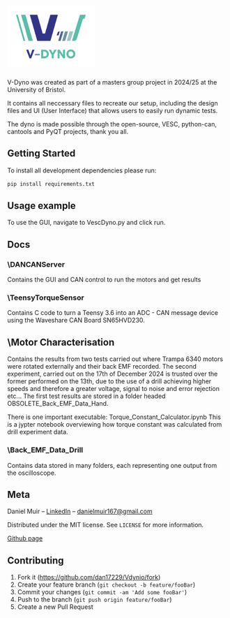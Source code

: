 # <img src="VDyno/images/main_logo.png" alt="logo" width="200"/>

V-Dyno was created as part of a masters group project in 2024/25 at the University of Bristol. 

It contains all neccessary files to recreate our setup, including the design files and UI (User Interface) that allows users to easily run dynamic tests.

The dyno is made possible through the open-source, VESC, python-can, cantools and PyQT projects, thank you all.

## Getting Started
To install all development dependencies please run:

```sh
pip install requirements.txt
```

## Usage example
To use the GUI, navigate to VescDyno.py and click run.

## Docs
### \DANCANServer
Contains the GUI and CAN control to run the motors and get results
### \TeensyTorqueSensor
Contains C code to turn a Teensy 3.6 into an ADC - CAN message device using the Waveshare CAN Board SN65HVD230.

## \Motor Characterisation
Contains the results from two tests carried out where Trampa 6340 motors were rotated externally and their back EMF recorded. The second experiment, carried out on the 17th of December 2024 is trusted over the former performed on the 13th, due to the use of a drill achieving higher speeds and therefore a greater voltage, signal to noise and error rejection etc... The first test results are stored in a folder headed OBSOLETE_Back_EMF_Data_Hand.

There is one important executable: Torque_Constant_Calculator.ipynb
This is a jypter notebook overviewing how torque constant was calculated from drill experiment data.

### \Back_EMF_Data_Drill
Contains data stored in many folders, each representing one output from the oscilloscope.

## Meta

Daniel Muir – [LinkedIn](https://www.linkedin.com/in/daniel-muir31415/) – danielmuir167@gmail.com

Distributed under the MIT license. See ``LICENSE`` for more information.

[Github page](https://github.com/dan17229/V-Dyno)

## Contributing

1. Fork it (<https://github.com/dan17229/Vdynio/fork>)
2. Create your feature branch (`git checkout -b feature/fooBar`)
3. Commit your changes (`git commit -am 'Add some fooBar'`)
4. Push to the branch (`git push origin feature/fooBar`)
5. Create a new Pull Request

<!-- Markdown link & img dfn's -->
[npm-image]: v
[npm-url]: https://npmjs.org/package/datadog-metrics
[npm-downloads]: https://img.shields.io/npm/dm/datadog-metrics.svg?style=flat-square
[travis-image]: https://img.shields.io/travis/dbader/node-datadog-metrics/master.svg?style=flat-square
[travis-url]: https://travis-ci.org/dbader/node-datadog-metrics
[wiki]: https://github.com/yourname/yourproject/wiki